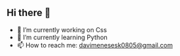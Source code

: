 ## Hi there 👋
- 🔭 I’m currently working on Css
- 🌱 I’m currently learning Python
- 📫 How to reach me: davimenesesk0805@gmail.com
